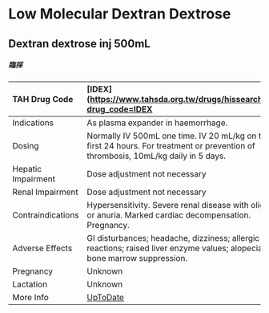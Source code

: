 # Low Molecular Dextran Dextrose

## Dextran dextrose inj 500mL

##### 臨採

| TAH Drug Code      | [IDEX](https://www.tahsda.org.tw/drugs/hissearch.php?drug_code=IDEX                                                                |
|:-------------------|:-----------------------------------------------------------------------------------------------------------------------------------|
| Indications        | As plasma expander in haemorrhage.                                                                                                 |
| Dosing             | Normally IV 500mL one time. IV 20 mL/kg on the first 24 hours. For treatment or prevention of thrombosis, 10mL/kg daily in 5 days. |
| Hepatic Impairment | Dose adjustment not necessary                                                                                                      |
| Renal Impairment   | Dose adjustment not necessary                                                                                                      |
| Contraindications  | Hypersensitivity. Severe renal disease with oliguria or anuria. Marked cardiac decompensation. Pregnancy.                          |
| Adverse Effects    | GI disturbances; headache, dizziness; allergic reactions; raised liver enzyme values; alopecia; bone marrow suppression.           |
| Pregnancy          | Unknown                                                                                                                            |
| Lactation          | Unknown                                                                                                                            |
| More Info          | [UpToDate](https://www.uptodate.com/contents/low-molecular-dextran-dextrose-drug-information)                                      |

